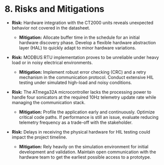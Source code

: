 # 8. Risks and Mitigations

* **Risk:** Hardware integration with the CT2000 units reveals unexpected behavior not covered in the datasheet.
  * **Mitigation:** Allocate buffer time in the schedule for an initial hardware discovery phase. Develop a flexible hardware abstraction layer (HAL) to quickly adapt to minor hardware variations.

* **Risk:** MODBUS RTU implementation proves to be unreliable under heavy load or in noisy electrical environments.
  * **Mitigation:** Implement robust error checking (CRC) and a retry mechanism in the communication protocol. Conduct extensive HIL testing under simulated high-load and noisy conditions.

* **Risk:** The ATmega32A microcontroller lacks the processing power to handle four sonicators at the required 10Hz telemetry update rate while managing the communication stack.
  * **Mitigation:** Profile the application early and continuously. Optimize critical code paths. If performance is still an issue, evaluate reducing telemetry frequency as a trade-off with the stakeholder.

* **Risk:** Delays in receiving the physical hardware for HIL testing could impact the project timeline.
  * **Mitigation:** Rely heavily on the simulation environment for initial development and validation. Maintain open communication with the hardware team to get the earliest possible access to a prototype.
